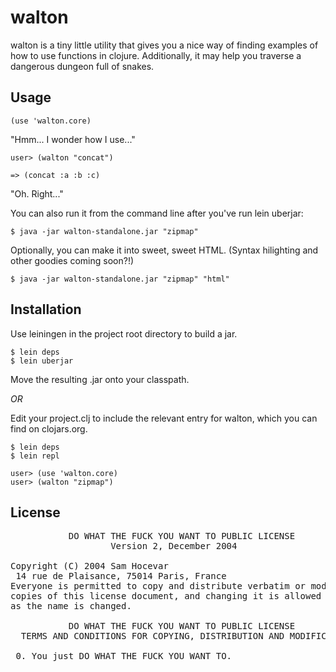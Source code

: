 # walton

walton is a tiny little utility that gives you a nice way of finding
examples of how to use functions in clojure.  Additionally, it may
help you traverse a dangerous dungeon full of snakes.

## Usage

    (use 'walton.core)

"Hmm... I wonder how I use..."

    user> (walton "concat")

    => (concat :a :b :c)

"Oh.  Right..."

You can also run it from the command line after you've run lein
uberjar:

    $ java -jar walton-standalone.jar "zipmap"
    
Optionally, you can make it into sweet, sweet HTML.  (Syntax
hilighting and other goodies coming soon?!)

    $ java -jar walton-standalone.jar "zipmap" "html"

## Installation

Use leiningen in the project root directory to build a jar.

    $ lein deps
    $ lein uberjar

Move the resulting .jar onto your classpath.

*OR*

Edit your project.clj to include the relevant entry for walton, which you can find on clojars.org.

    $ lein deps
    $ lein repl

    user> (use 'walton.core)
    user> (walton "zipmap")

## License

<pre>
           DO WHAT THE FUCK YOU WANT TO PUBLIC LICENSE
                   Version 2, December 2004

Copyright (C) 2004 Sam Hocevar
 14 rue de Plaisance, 75014 Paris, France
Everyone is permitted to copy and distribute verbatim or modified
copies of this license document, and changing it is allowed as long
as the name is changed.

           DO WHAT THE FUCK YOU WANT TO PUBLIC LICENSE
  TERMS AND CONDITIONS FOR COPYING, DISTRIBUTION AND MODIFICATION

 0. You just DO WHAT THE FUCK YOU WANT TO.
</pre>
